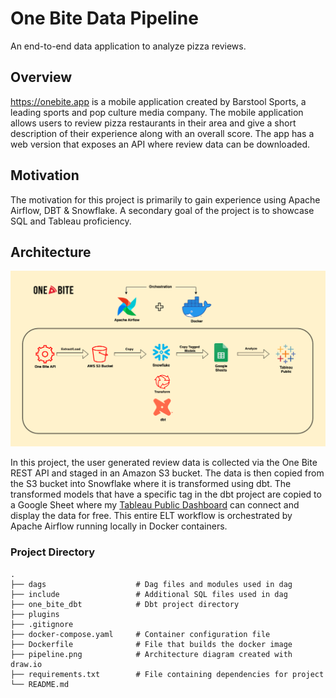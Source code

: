 # One Bite Data Pipeline

An end-to-end data application to analyze pizza reviews.

## Overview
https://onebite.app is a mobile application created by Barstool Sports, a leading sports and pop culture media company. The mobile application allows users to review pizza restaurants in their area and give a short description of their experience along with an overall score. The app has a web version that exposes an API where review data can be downloaded.

## Motivation
The motivation for this project is primarily to gain experience using Apache Airflow, DBT & Snowflake. A secondary goal of the project is to showcase SQL and Tableau proficiency. 


## Architecture
<img src="https://github.com/alecryan88/one_bite/blob/main/pipeline.png" width=100% height=70%>

In this project, the user generated review data is collected via the One Bite REST API and staged in an Amazon S3 bucket. The data is then copied from the S3 bucket into Snowflake where it is transformed using dbt. The transformed models that have a specific tag in the dbt project are copied to a Google Sheet where my [Tableau Public Dashboard](https://public.tableau.com/app/profile/alec7813/viz/OneBiteMetrics/OneBiteMetrics) can connect and display the data for free. This entire ELT workflow is orchestrated by Apache Airflow running locally in Docker containers. 


### Project Directory

    .
    ├── dags                    # Dag files and modules used in dag
    ├── include                 # Additional SQL files used in dag
    ├── one_bite_dbt            # Dbt project directory
    ├── plugins                 
    ├── .gitignore              
    ├── docker-compose.yaml     # Container configuration file
    ├── Dockerfile              # File that builds the docker image
    ├── pipeline.png            # Architecture diagram created with draw.io
    ├── requirements.txt        # File containing dependencies for project
    └── README.md
